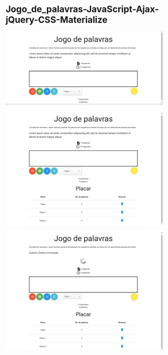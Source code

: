 # Jogo_de_palavras-JavaScript-Ajax-jQuery-CSS-Materialize

![Jogo](https://github.com/DeangellesES/Jogo_de_palavras-JavaScript-Ajax-jQuery-CSS-Materialize/blob/main/pagina-inicial.png)

![Placar](https://github.com/DeangellesES/Jogo_de_palavras-JavaScript-Ajax-jQuery-CSS-Materialize/blob/main/placar.png)

![Frase](https://github.com/DeangellesES/Jogo_de_palavras-JavaScript-Ajax-jQuery-CSS-Materialize/blob/main/frase-trocada.png)
